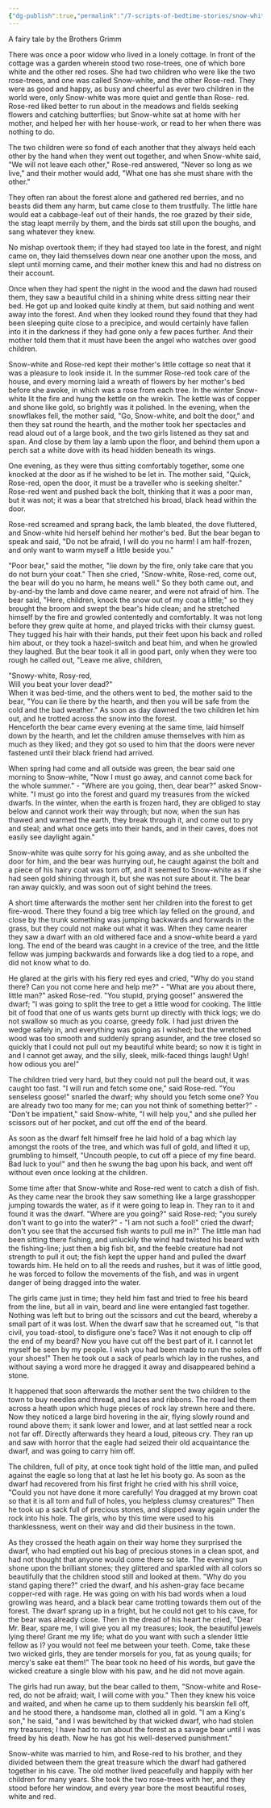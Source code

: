 ```yaml
---
{"dg-publish":true,"permalink":"/7-scripts-of-bedtime-stories/snow-white-and-rose-red-brothers-grimm/","updated":"2024-12-30T11:28:12.812+08:00"}
---
```



A fairy tale by the Brothers Grimm

There was once a poor widow who lived in a lonely cottage. In front of the cottage was a garden wherein stood two rose-trees, one of which bore white and the other red roses. She had two children who were like the two rose-trees, and one was called Snow-white, and the other Rose-red. They were as good and happy, as busy and cheerful as ever two children in the world were, only Snow-white was more quiet and gentle than Rose- red. Rose-red liked better to run about in the meadows and fields seeking flowers and catching butterflies; but Snow-white sat at home with her mother, and helped her with her house-work, or read to her when there was nothing to do. 

The two children were so fond of each another that they always held each other by the hand when they went out together, and when Snow-white said, "We will not leave each other," Rose-red answered, "Never so long as we live," and their mother would add, "What one has she must share with the other."

They often ran about the forest alone and gathered red berries, and no beasts did them any harm, but came close to them trustfully. The little hare would eat a cabbage-leaf out of their hands, the roe grazed by their side, the stag leapt merrily by them, and the birds sat still upon the boughs, and sang whatever they knew.

No mishap overtook them; if they had stayed too late in the forest, and night came on, they laid themselves down near one another upon the moss, and slept until morning came, and their mother knew this and had no distress on their account.

Once when they had spent the night in the wood and the dawn had roused them, they saw a beautiful child in a shining white dress sitting near their bed. He got up and looked quite kindly at them, but said nothing and went away into the forest. And when they looked round they found that they had been sleeping quite close to a precipice, and would certainly have fallen into it in the darkness if they had gone only a few paces further. And their mother told them that it must have been the angel who watches over good children.

Snow-white and Rose-red kept their mother's little cottage so neat that it was a pleasure to look inside it. In the summer Rose-red took care of the house, and every morning laid a wreath of flowers by her mother's bed before she awoke, in which was a rose from each tree. In the winter Snow-white lit the fire and hung the kettle on the wrekin. The kettle was of copper and shone like gold, so brightly was it polished. In the evening, when the snowflakes fell, the mother said, "Go, Snow-white, and bolt the door," and then they sat round the hearth, and the mother took her spectacles and read aloud out of a large book, and the two girls listened as they sat and span. And close by them lay a lamb upon the floor, and behind them upon a perch sat a white dove with its head hidden beneath its wings.

One evening, as they were thus sitting comfortably together, some one knocked at the door as if he wished to be let in. The mother said, "Quick, Rose-red, open the door, it must be a traveller who is seeking shelter." Rose-red went and pushed back the bolt, thinking that it was a poor man, but it was not; it was a bear that stretched his broad, black head within the door.

Rose-red screamed and sprang back, the lamb bleated, the dove fluttered, and Snow-white hid herself behind her mother's bed. But the bear began to speak and said, "Do not be afraid, I will do you no harm! I am half-frozen, and only want to warm myself a little beside you."

"Poor bear," said the mother, "lie down by the fire, only take care that you do not burn your coat." Then she cried, "Snow-white, Rose-red, come out, the bear will do you no harm, he means well." So they both came out, and by-and-by the lamb and dove came nearer, and were not afraid of him. The bear said, "Here, children, knock the snow out of my coat a little;" so they brought the broom and swept the bear's hide clean; and he stretched himself by the fire and growled contentedly and comfortably. It was not long before they grew quite at home, and played tricks with their clumsy guest. They tugged his hair with their hands, put their feet upon his back and rolled him about, or they took a hazel-switch and beat him, and when he growled they laughed. But the bear took it all in good part, only when they were too rough he called out, "Leave me alive, children,

  
"Snowy-white, Rosy-red,  
Will you beat your lover dead?"  
When it was bed-time, and the others went to bed, the mother said to the bear, "You can lie there by the hearth, and then you will be safe from the cold and the bad weather." As soon as day dawned the two children let him out, and he trotted across the snow into the forest.  
Henceforth the bear came every evening at the same time, laid himself down by the hearth, and let the children amuse themselves with him as much as they liked; and they got so used to him that the doors were never fastened until their black friend had arrived.

When spring had come and all outside was green, the bear said one morning to Snow-white, "Now I must go away, and cannot come back for the whole summer." - "Where are you going, then, dear bear?" asked Snow-white. "I must go into the forest and guard my treasures from the wicked dwarfs. In the winter, when the earth is frozen hard, they are obliged to stay below and cannot work their way through; but now, when the sun has thawed and warmed the earth, they break through it, and come out to pry and steal; and what once gets into their hands, and in their caves, does not easily see daylight again."

Snow-white was quite sorry for his going away, and as she unbolted the door for him, and the bear was hurrying out, he caught against the bolt and a piece of his hairy coat was torn off, and it seemed to Snow-white as if she had seen gold shining through it, but she was not sure about it. The bear ran away quickly, and was soon out of sight behind the trees.

A short time afterwards the mother sent her children into the forest to get fire-wood. There they found a big tree which lay felled on the ground, and close by the trunk something was jumping backwards and forwards in the grass, but they could not make out what it was. When they came nearer they saw a dwarf with an old withered face and a snow-white beard a yard long. The end of the beard was caught in a crevice of the tree, and the little fellow was jumping backwards and forwards like a dog tied to a rope, and did not know what to do.

He glared at the girls with his fiery red eyes and cried, "Why do you stand there? Can you not come here and help me?" - "What are you about there, little man?" asked Rose-red. "You stupid, prying goose!" answered the dwarf; "I was going to split the tree to get a little wood for cooking. The little bit of food that one of us wants gets burnt up directly with thick logs; we do not swallow so much as you coarse, greedy folk. I had just driven the wedge safely in, and everything was going as I wished; but the wretched wood was too smooth and suddenly sprang asunder, and the tree closed so quickly that I could not pull out my beautiful white beard; so now it is tight in and I cannot get away, and the silly, sleek, milk-faced things laugh! Ugh! how odious you are!"

The children tried very hard, but they could not pull the beard out, it was caught too fast. "I will run and fetch some one," said Rose-red. "You senseless goose!" snarled the dwarf; why should you fetch some one? You are already two too many for me; can you not think of something better?" - "Don't be impatient," said Snow-white, "I will help you," and she pulled her scissors out of her pocket, and cut off the end of the beard.

As soon as the dwarf felt himself free he laid hold of a bag which lay amongst the roots of the tree, and which was full of gold, and lifted it up, grumbling to himself, "Uncouth people, to cut off a piece of my fine beard. Bad luck to you!" and then he swung the bag upon his back, and went off without even once looking at the children.

Some time after that Snow-white and Rose-red went to catch a dish of fish. As they came near the brook they saw something like a large grasshopper jumping towards the water, as if it were going to leap in. They ran to it and found it was the dwarf. "Where are you going?" said Rose-red; "you surely don't want to go into the water?" - "I am not such a fool!" cried the dwarf; don't you see that the accursed fish wants to pull me in?" The little man had been sitting there fishing, and unluckily the wind had twisted his beard with the fishing-line; just then a big fish bit, and the feeble creature had not strength to pull it out; the fish kept the upper hand and pulled the dwarf towards him. He held on to all the reeds and rushes, but it was of little good, he was forced to follow the movements of the fish, and was in urgent danger of being dragged into the water.

The girls came just in time; they held him fast and tried to free his beard from the line, but all in vain, beard and line were entangled fast together. Nothing was left but to bring out the scissors and cut the beard, whereby a small part of it was lost. When the dwarf saw that he screamed out, "Is that civil, you toad-stool, to disfigure one's face? Was it not enough to clip off the end of my beard? Now you have cut off the best part of it. I cannot let myself be seen by my people. I wish you had been made to run the soles off your shoes!" Then he took out a sack of pearls which lay in the rushes, and without saying a word more he dragged it away and disappeared behind a stone.

It happened that soon afterwards the mother sent the two children to the town to buy needles and thread, and laces and ribbons. The road led them across a heath upon which huge pieces of rock lay strewn here and there. Now they noticed a large bird hovering in the air, flying slowly round and round above them; it sank lower and lower, and at last settled near a rock not far off. Directly afterwards they heard a loud, piteous cry. They ran up and saw with horror that the eagle had seized their old acquaintance the dwarf, and was going to carry him off.

The children, full of pity, at once took tight hold of the little man, and pulled against the eagle so long that at last he let his booty go. As soon as the dwarf had recovered from his first fright he cried with his shrill voice, "Could you not have done it more carefully! You dragged at my brown coat so that it is all torn and full of holes, you helpless clumsy creatures!" Then he took up a sack full of precious stones, and slipped away again under the rock into his hole. The girls, who by this time were used to his thanklessness, went on their way and did their business in the town.

As they crossed the heath again on their way home they surprised the dwarf, who had emptied out his bag of precious stones in a clean spot, and had not thought that anyone would come there so late. The evening sun shone upon the brilliant stones; they glittered and sparkled with all colors so beautifully that the children stood still and looked at them. "Why do you stand gaping there?" cried the dwarf, and his ashen-gray face became copper-red with rage. He was going on with his bad words when a loud growling was heard, and a black bear came trotting towards them out of the forest. The dwarf sprang up in a fright, but he could not get to his cave, for the bear was already close. Then in the dread of his heart he cried, "Dear Mr. Bear, spare me, I will give you all my treasures; look, the beautiful jewels lying there! Grant me my life; what do you want with such a slender little fellow as I? you would not feel me between your teeth. Come, take these two wicked girls, they are tender morsels for you, fat as young quails; for mercy's sake eat them!" The bear took no heed of his words, but gave the wicked creature a single blow with his paw, and he did not move again.

The girls had run away, but the bear called to them, "Snow-white and Rose-red, do not be afraid; wait, I will come with you." Then they knew his voice and waited, and when he came up to them suddenly his bearskin fell off, and he stood there, a handsome man, clothed all in gold. "I am a King's son," he said, "and I was bewitched by that wicked dwarf, who had stolen my treasures; I have had to run about the forest as a savage bear until I was freed by his death. Now he has got his well-deserved punishment."

Snow-white was married to him, and Rose-red to his brother, and they divided between them the great treasure which the dwarf had gathered together in his cave. The old mother lived peacefully and happily with her children for many years. She took the two rose-trees with her, and they stood before her window, and every year bore the most beautiful roses, white and red.